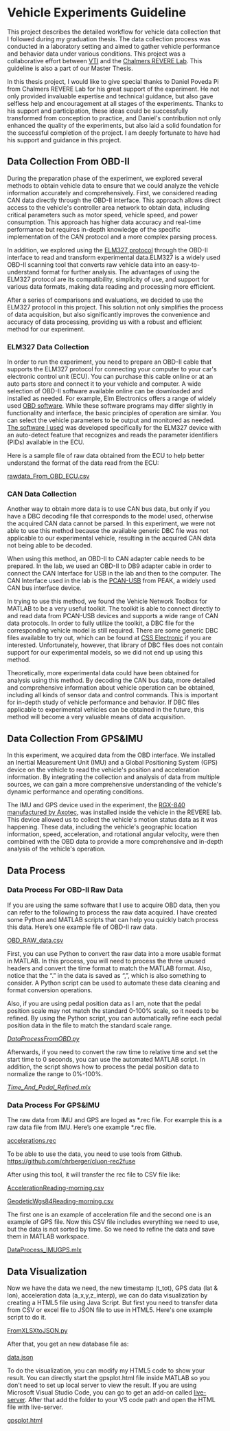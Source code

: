 # Vehicle Experiments Guideline

This project describes the detailed workflow for vehicle data collection that I followed during my graduation thesis. The data collection process was conducted in a laboratory setting and aimed to gather vehicle performance and behavior data under various conditions. This project was a collaborative effort between [VTI](https://www.vti.se/) and the  [Chalmers REVERE Lab](https://www.chalmers.se/en/infrastructure/revere/). This guideline is also a part of our Master Thesis.

In this thesis project, I would like to give special thanks to Daniel Poveda Pi from Chalmers REVERE Lab for his great support of the experiment. He not only provided invaluable expertise and technical guidance, but also gave selfless help and encouragement at all stages of the experiments. Thanks to his support and participation, these ideas could be successfully transformed from conception to practice, and Daniel's contribution not only enhanced the quality of the experiments, but also laid a solid foundation for the successful completion of the project. I am deeply fortunate to have had his support and guidance in this project.

## Data Collection From OBD-II

During the preparation phase of the experiment, we explored several methods to obtain vehicle data to ensure that we could analyze the vehicle information accurately and comprehensively. First, we considered reading CAN data directly through the OBD-II interface. This approach allows direct access to the vehicle's controller area network to obtain data, including critical parameters such as motor speed, vehicle speed, and power consumption. This approach has higher data accuracy and real-time performance but requires in-depth knowledge of the specific implementation of the CAN protocol and a more complex parsing process.

In addition, we explored using the [ELM327 protocol](https://en.wikipedia.org/wiki/ELM327) through the OBD-II interface to read and transform experimental data.ELM327 is a widely used OBD-II scanning tool that converts raw vehicle data into an easy-to-understand format for further analysis. The advantages of using the ELM327 protocol are its compatibility, simplicity of use, and support for various data formats, making data reading and processing more efficient.

After a series of comparisons and evaluations, we decided to use the ELM327 protocol in this project. This solution not only simplifies the process of data acquisition, but also significantly improves the convenience and accuracy of data processing, providing us with a robust and efficient method for our experiment.

### ELM327 Data Collection

In order to run the experiment, you need to prepare an OBD-II cable that supports the ELM327 protocol for connecting your computer to your car's electronic control unit (ECU). You can purchase this cable online or at an auto parts store and connect it to your vehicle and computer. A wide selection of OBD-II software available online can be downloaded and installed as needed. For example, Elm Electronics offers a range of widely used [OBD software](https://elmelectronics.com/obdsoftware.html#Windows). While these software programs may differ slightly in functionality and interface, the basic principles of operation are similar. You can select the vehicle parameters to be output and monitored as needed. [The software I used](https://www.elm327.com/download/Windows/22.html) was developed specifically for the ELM327 device with an auto-detect feature that recognizes and reads the parameter identifiers (PIDs) available in the ECU.

Here is a sample file of raw data obtained from the ECU to help better understand the format of the data read from the ECU: 

[rawdata_From_OBD_ECU.csv](https://github.com/ZikunWang-Ricardo/Vehicle_Experiment_Guideline/blob/cf13c19d0bcc320fc3675222b8df5325b7317f8c/Example%20Data/rawdata_From_OBD_ECU.csv)

### CAN Data Collection

Another way to obtain more data is to use CAN bus data, but only if you have a DBC decoding file that corresponds to the model used, otherwise the acquired CAN data cannot be parsed. In this experiment, we were not able to use this method because the available generic DBC file was not applicable to our experimental vehicle, resulting in the acquired CAN data not being able to be decoded.

When using this method, an OBD-II to CAN adapter cable needs to be prepared. In the lab, we used an OBD-II to DB9 adapter cable in order to connect the CAN Interface for USB in the lab and then to the computer. The CAN Interface used in the lab is the [PCAN-USB](https://www.peak-system.com/PCAN-USB.199.0.html?&L=1) from PEAK, a widely used CAN bus interface device.

In trying to use this method, we found the Vehicle Network Toolbox for MATLAB to be a very useful toolkit. The toolkit is able to connect directly to and read data from PCAN-USB devices and supports a wide range of CAN data protocols. In order to fully utilize the toolkit, a DBC file for the corresponding vehicle model is still required. There are some generic DBC files available to try out, which can be found at [CSS Electronic](https://www.csselectronics.com/pages/obd2-dbc-file) if you are interested. Unfortunately, however, that library of DBC files does not contain support for our experimental models, so we did not end up using this method.

Theoretically, more experimental data could have been obtained for analysis using this method. By decoding the CAN bus data, more detailed and comprehensive information about vehicle operation can be obtained, including all kinds of sensor data and control commands. This is important for in-depth study of vehicle performance and behavior. If DBC files applicable to experimental vehicles can be obtained in the future, this method will become a very valuable means of data acquisition.

## Data Collection From GPS&IMU

In this experiment, we acquired data from the OBD interface. We installed an Inertial Measurement Unit (IMU) and a Global Positioning System (GPS) device on the vehicle to read the vehicle's position and acceleration information. By integrating the collection and analysis of data from multiple sources, we can gain a more comprehensive understanding of the vehicle's dynamic performance and operating conditions.

The IMU and GPS device used in the experiment, the [RGX-840 manufactured by Axotec](https://www.axotec.de/en/products/4g-lte-iot-gateway/4g-lte-iot-gateway-rgx-840-can.html), was installed inside the vehicle in the REVERE lab. This device allowed us to collect the vehicle's motion status data as it was happening. These data, including the vehicle's geographic location information, speed, acceleration, and rotational angular velocity, were then combined with the OBD data to provide a more comprehensive and in-depth analysis of the vehicle's operation.

## Data Process

### Data Process For OBD-II Raw Data

If you are using the same software that I use to acquire OBD data, then you can refer to the following to process the raw data acquired. I have created some Python and MATLAB scripts that can help you quickly batch process this data. Here’s one example file of OBD-II raw data.

[OBD_RAW_data.csv](https://github.com/ZikunWang-Ricardo/Vehicle_Experiment_Guideline/blob/2dc6c07101e9679a96b183e60262e8349f4216c6/Example%20Data/rawdata_From_OBD_ECU.csv)

First, you can use Python to convert the raw data into a more usable format in MATLAB. In this process, you will need to process the three unused headers and convert the time format to match the MATLAB format. Also, notice that the “.” in the data is saved as “,”, which is also something to consider. A Python script can be used to automate these data cleaning and format conversion operations.

Also, if you are using pedal position data as I am, note that the pedal position scale may not match the standard 0-100% scale, so it needs to be refined. By using the Python script, you can automatically refine each pedal position data in the file to match the standard scale range.

[*DataProcessFromOBD.py*](https://github.com/ZikunWang-Ricardo/Vehicle_Experiment_Guideline/tree/main/Example%20Code/DataProcessFromOBD.py)

Afterwards, if you need to convert the raw time to relative time and set the start time to 0 seconds, you can use the automated MATLAB script. In addition, the script shows how to process the pedal position data to normalize the range to 0%-100%.

[*Time_And_Pedal_Refined.mlx*](https://github.com/ZikunWang-Ricardo/Vehicle_Experiment_Guideline/tree/main/Example%20Code/Time_And_Pedal_Refined.mlx)

### Data Process For GPS&IMU

The raw data from IMU and GPS are loged as *.rec file. For example this is a raw data file from IMU. Here’s one example *.rec file.

[accelerations.rec](https://github.com/ZikunWang-Ricardo/Vehicle_Experiment_Guideline/blob/2dc6c07101e9679a96b183e60262e8349f4216c6/Example%20Data/accelerations.rec)

To be able to use the data, you need to use tools from Github. https://github.com/chrberger/cluon-rec2fuse

After using this tool, it will transfer the rec file to CSV file like:

[AccelerationReading-morning.csv](https://github.com/ZikunWang-Ricardo/Vehicle_Experiment_Guideline/blob/2dc6c07101e9679a96b183e60262e8349f4216c6/Example%20Data/opendlv.proxy.AccelerationReading-morning.csv)

[GeodeticWgs84Reading-morning.csv](https://github.com/ZikunWang-Ricardo/Vehicle_Experiment_Guideline/blob/2dc6c07101e9679a96b183e60262e8349f4216c6/Example%20Data/opendlv.proxy.GeodeticWgs84Reading-morning.csv)

The first one is an example of acceleration file and the second one is an example of GPS file. Now this CSV file includes everything we need to use, but the data is not sorted by time. So we need to refine the data and save them in MATLAB workspace.

[DataProcess_IMUGPS.mlx](https://github.com/ZikunWang-Ricardo/Vehicle_Experiment_Guideline/blob/3e1e1f90766f634579aca9ac888720030a1dafac/Example%20Code/DataProcess_IMUGPS.mlx)

## Data Visualization

Now we have the data we need, the new timestamp (t_tot), GPS data (lat & lon), acceleration data (a_x,y,z_interp), we can do data visualization by creating a HTML5 file using Java Script. But first you need to transfer data from CSV or excel file to JSON file to use in HTML5. Here's one example script to do it.

[FromXLSXtoJSON.py](https://github.com/ZikunWang-Ricardo/Vehicle_Experiment_Guideline/blob/3e1e1f90766f634579aca9ac888720030a1dafac/Example%20Code/FromXLSXtoJSON.py)

After that, you get an new database file as:

[data.json](https://github.com/ZikunWang-Ricardo/Vehicle_Experiment_Guideline/blob/3e1e1f90766f634579aca9ac888720030a1dafac/Example%20Data/data.json)

To do the visualization, you can modify my HTML5 code to show your result. You can directly start the gpsplot.html file inside MATLAB so you don't need to set up local server to view the result. If you are using Microsoft Visual Studio Code, you can go to get an add-on called [live-server](https://marketplace.visualstudio.com/items?itemName=ritwickdey.LiveServer). After that add the folder to your VS code path and open the HTML file with live-server.

[gpsplot.html](https://github.com/ZikunWang-Ricardo/Vehicle_Experiment_Guideline/blob/3e1e1f90766f634579aca9ac888720030a1dafac/Example%20Code/gpsplot.html)
